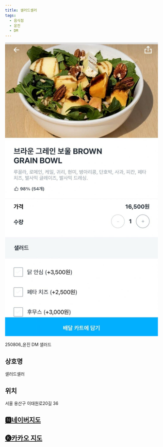 ```yaml
---
title: 샐러드셀러
tags:
  - 음식점
  - 윤진
  - DM
---
```

<img src="assets/1754471984.jpg">

250806_윤진 DM 샐러드
## 상호명
샐러드셀러

## 위치
서울 용산구 이태원로20길 36


## [🅽네이버지도](https://naver.me/F8840jpG)

## [🅚카카오 지도](https://place.map.kakao.com/1543707600)